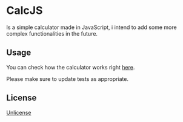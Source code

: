 # CalcJS

Is a simple calculator made in JavaScript, i intend to add some more complex functionalities in the future. 

## Usage
You can check how the calculator works right [here](https://estevao-lima.github.io/CalcJS/).


Please make sure to update tests as appropriate.

## License
[Unlicense](https://choosealicense.com/licenses/unlicense/)
